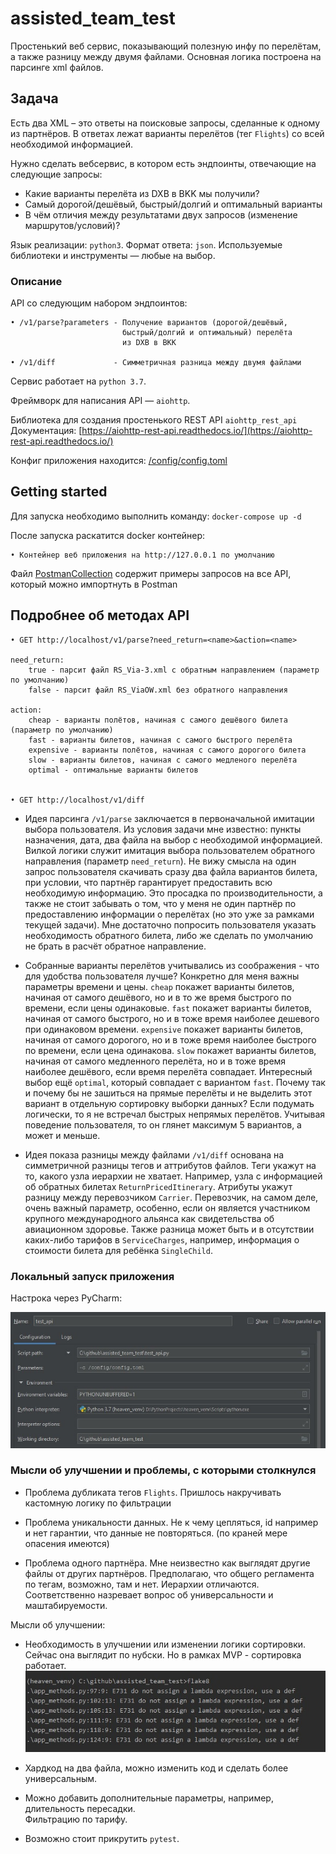 # assisted_team_test
Простенький веб сервис, показывающий полезную инфу по перелётам, а также
разницу между двумя файлами. Основная логика построена на парсинге xml файлов. 

## Задача

Есть два XML – это ответы на поисковые запросы, сделанные к одному из 
партнёров. В ответах лежат варианты перелётов (тег `Flights`) со всей 
необходимой информацией.

Нужно сделать вебсервис, в котором есть эндпоинты, отвечающие на следующие 
запросы:

* Какие варианты перелёта из DXB в BKK мы получили?
* Самый дорогой/дешёвый, быстрый/долгий и оптимальный варианты
* В чём отличия между результатами двух запросов (изменение маршрутов/условий)?

Язык реализации: `python3`.
Формат ответа: `json`.
Используемые библиотеки и инструменты — любые на выбор.

### Описание

API со следующим набором эндпоинтов:

    • /v1/parse?parameters - Получение вариантов (дорогой/дешёвый, 
                             быстрый/долгий и оптимальный) перелёта 
                             из DXB в BKK
                             
    • /v1/diff             - Симметричная разница между двумя файлами

Сервис работает на ``python 3.7``.

Фреймворк для написания API — ``aiohttp``. 

Библиотека для создания простенького REST API ``aiohttp_rest_api``
Документация: [https://aiohttp-rest-api.readthedocs.io/](https://aiohttp-rest-api.readthedocs.io/)

Конфиг приложения находится: [/config/config.toml](config/config.toml)

## Getting started
Для запуска необходимо выполнить команду: `docker-compose up -d`

После запуска раскатится docker контейнер:

    • Контейнер веб приложения на http://127.0.0.1 по умолчанию

Файл [PostmanCollection](assisted_team_test.postman_collection.json) содержит
примеры запросов на все API, который можно импортнуть в Postman

## Подробнее об методах API

    • GET http://localhost/v1/parse?need_return=<name>&action=<name>

    need_return:
        true - парсит файл RS_Via-3.xml с обратным направлением (параметр по умолчанию)
        false - парсит файл RS_ViaOW.xml без обратного направления
    
    action:
        cheap - варианты полётов, начиная с самого дешёвого билета (параметр по умолчанию)
        fast - варианты билетов, начиная с самого быстрого перелёта
        expensive - варианты полётов, начиная с самого дорогого билета
        slow - варианты билетов, начиная с самого медленого перелёта
        optimal - оптимальные варианты билетов 
    

    • GET http://localhost/v1/diff

- Идея парсинга ``/v1/parse`` заключается в первоначальной имитации выбора пользователя. 
Из условия задачи мне известно: пункты назначения, дата, два файла на выбор 
с необходимой информацией. Вилкой логики служит имитация выбора пользователем 
обратного направления (параметр ``need_return``). Не вижу смысла на 
один запрос пользователя скачивать сразу два файла вариантов билета, при условии, 
что партнёр гарантирует предоставить всю необходимую информацию. Это 
просадка по производительности, а также не стоит забывать о том, что у меня
не один партнёр по предоставлению информации о перелётах (но это уже за рамками 
текущей задачи). Мне достаточно попросить пользователя указать необходимость 
обратного билета, либо же сделать по умолчанию не брать в расчёт обратное 
направление.

- Собранные варианты перелётов учитывались из соображения - что для удобства 
пользователя лучше? Конкретно для меня важны параметры времени и цены. ``cheap``
покажет варианты билетов, начиная от самого дешёвого, но и в то же время быстрого по 
времени, если цены одинаковые. ``fast`` покажет варианты билетов, начиная от самого 
быстрого, но и в тоже время наиболее дешевого при одинаковом времени. 
``expensive`` покажет варианты билетов, начиная от самого 
дорогого, но и в тоже время наиболее быстрого по времени, если цена одинакова.
``slow`` покажет варианты билетов, начиная от самого 
медленного перелёта, но и в тоже время наиболее дешёвого, если время перелёта 
совпадает. Интересный выбор ещё ``optimal``, который совпадает с вариантом 
``fast``. Почему так и почему бы не зашиться на прямые перелёты и не выделить
этот вариант в отдельную сортировку выборки данных? 
Если подумать логически, то я не встречал быстрых непрямых перелётов. 
Учитывая поведение пользователя, то он глянет максимум 5 вариантов, а может и 
меньше.   

- Идея показа разницы между файлами ``/v1/diff`` основана на симметричной разницы
тегов и аттрибутов файлов. Теги укажут на то, какого узла иерархии не хватает. 
Например, узла с информацией об обратных билетах ``ReturnPricedItinerary``. 
Атрибуты укажут разницу между перевозчиком ``Carrier``. Перевозчик, на самом деле,
очень важный параметр, особенно, если он является участником крупного 
международного альянса как свидетельства об авиационном здоровье. Также разница 
может быть и в отсутствии каких-либо тарифов в ``ServiceCharges``, например, информация о стоимости
билета для ребёнка ``SingleChild``.

### Локальный запуск приложения

Настрока через PyCharm:

![local_debug](images/local_debug.jpg)


### Мысли об улучшении и проблемы, с которыми столкнулся

 - Проблема дубликата тегов ``Flights``. Пришлось накручивать кастомную логику 
 по фильтрации
 
 - Проблема уникальности данных. Не к чему цепляться, id например и нет гарантии, 
 что данные не повторяться. (по краней мере опасения имеются)
 
 - Проблема одного партнёра. Мне неизвестно как выглядят другие файлы от других 
 партнёров. Предполагаю, что общего регламента по тегам, возможно, там и нет. 
 Иерархии отличаются. Соответственно назревает вопрос об универсальности и 
 маштабируемости. 

 Мысли об улучшении:
 
 - Необходимость в улучшении или изменении логики сортировки. Сейчас она выглядит
 по нубски. Но в рамках MVP - сортировка работает.
 ![flake8](images/flake8.jpg)
 
 - Хардкод на два файла, можно изменить код и сделать более универсальным.
 
 - Можно добавить дополнительные параметры, например, длительность пересадки. \
 Фильтрацию по тарифу.
 
 - Возможно стоит прикрутить ``pytest``.
